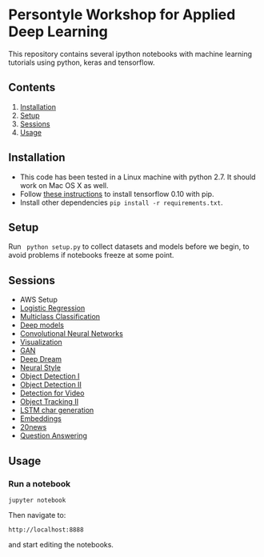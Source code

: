 # Persontyle Workshop for Applied Deep Learning

This repository contains several ipython notebooks with machine learning tutorials using python, keras and tensorflow.

## Contents

1. [Installation](#installation)
2. [Setup](#setup)
3. [Sessions](#sessions)
4. [Usage](#usage)


## Installation

- This code has been tested in a Linux machine with python 2.7. It should work on Mac OS X as well.
- Follow [these instructions](https://github.com/tensorflow/tensorflow/blob/r0.10/tensorflow/g3doc/get_started/os_setup.md#pip-installation) to install tensorflow 0.10 with pip.
- Install other dependencies ```pip install -r requirements.txt```.

## Setup

Run ``` python setup.py``` to collect datasets and models before we begin, to avoid problems if notebooks freeze at some point.

## Sessions

- AWS Setup
- [Logistic Regression]()
- [Multiclass Classification]()
- [Deep models](sessions/deep.ipynb)
- [Convolutional Neural Networks](sessions/convnets.ipynb)
- [Visualization](sessions/visualization.ipynb)
- [GAN]()
- [Deep Dream](sessions/dream.ipynb)
- [Neural Style](sessions/style.ipynb)
- [Object Detection I](sessions/detection/ssd_keras/detection_1.ipynb)
- [Object Detection II](sessions/detection/ssd_keras/detection_2.ipynb)
- [Detection for Video](sessions/detection/ssd_keras/video_detection.ipynb)
- [Object Tracking II](sessions/tracking/tracking.ipynb)
- [LSTM char generation]()
- [Embeddings]()
- [20news]()
- [Question Answering]()

## Usage

### Run a notebook

```shell
jupyter notebook
```

Then navigate to:

```
http://localhost:8888
```

and start editing the notebooks.
